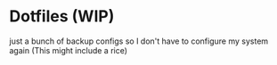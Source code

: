 # Dotfiles (WIP)
just a bunch of backup configs so I don't have to configure my system again (This might include a rice)
